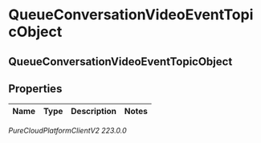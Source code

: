 # QueueConversationVideoEventTopicObject

## QueueConversationVideoEventTopicObject

## Properties

|Name | Type | Description | Notes|
|------------ | ------------- | ------------- | -------------|



_PureCloudPlatformClientV2 223.0.0_
